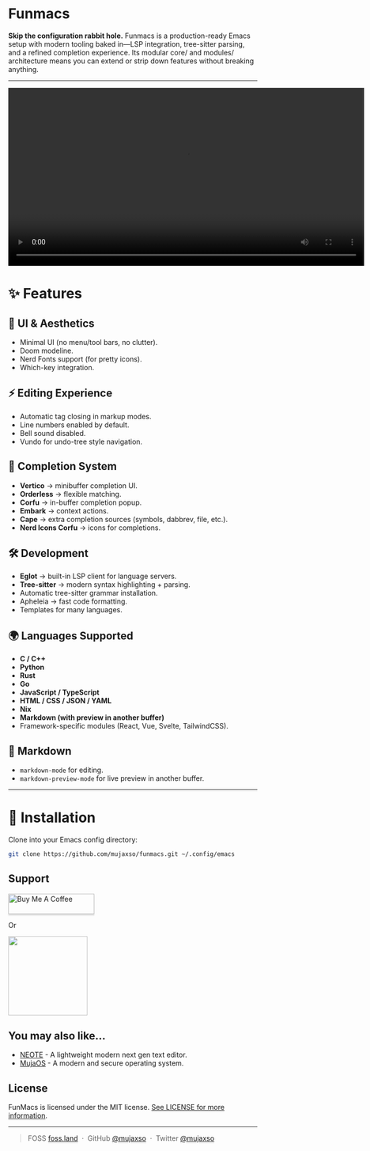 # Funmacs

**Skip the configuration rabbit hole.** Funmacs is a production-ready Emacs setup with modern tooling baked in—LSP integration, tree-sitter parsing, and a refined completion experience. Its modular core/ and modules/ architecture means you can extend or strip down features without breaking anything.


---

<video src="https://github.com/user-attachments/assets/6aba4bbf-591a-4198-8597-613cb3c01877" controls width="720"></video>

# ✨ Features

## 🎨 UI & Aesthetics
- Minimal UI (no menu/tool bars, no clutter).
- Doom modeline.
- Nerd Fonts support (for pretty icons).
- Which-key integration.

## ⚡ Editing Experience
- Automatic tag closing in markup modes.
- Line numbers enabled by default.
- Bell sound disabled.
- Vundo for undo-tree style navigation.

## 🧩 Completion System
- **Vertico** → minibuffer completion UI.
- **Orderless** → flexible matching.
- **Corfu** → in-buffer completion popup.
- **Embark** → context actions.
- **Cape** → extra completion sources (symbols, dabbrev, file, etc.).
- **Nerd Icons Corfu** → icons for completions.

## 🛠 Development
- **Eglot** → built-in LSP client for language servers.
- **Tree-sitter** → modern syntax highlighting + parsing.
- Automatic tree-sitter grammar installation.
- Apheleia → fast code formatting.
- Templates for many languages.

## 🌍 Languages Supported
- **C / C++**
- **Python**
- **Rust**
- **Go**
- **JavaScript / TypeScript**
- **HTML / CSS / JSON / YAML**
- **Nix**
- **Markdown (with preview in another buffer)**
- Framework-specific modules (React, Vue, Svelte, TailwindCSS).

## 📝 Markdown
- `markdown-mode` for editing.
- `markdown-preview-mode` for live preview in another buffer.

---

# 🚀 Installation

Clone into your Emacs config directory:
```bash
git clone https://github.com/mujaxso/funmacs.git ~/.config/emacs
```

## Support

<a href="https://www.buymeacoffee.com/mujaxso" target="_blank"><img src="https://www.buymeacoffee.com/assets/img/custom_images/purple_img.png" alt="Buy Me A Coffee" style="height: 41px !important;width: 174px !important;box-shadow: 0px 3px 2px 0px rgba(190, 190, 190, 0.5) !important;-webkit-box-shadow: 0px 3px 2px 0px rgba(190, 190, 190, 0.5) !important;" ></a>

<p>Or</p> 

<a href="https://www.patreon.com/mujaxso">
	<img src="https://c5.patreon.com/external/logo/become_a_patron_button@2x.png" width="160">
</a>

## You may also like...

- [NEOTE](https://github.com/mujaxso/neote) - A lightweight modern next gen text editor. 
- [MujaOS](https://github.com/mujaxso/mujaos) - A modern and secure operating system.

## License

FunMacs is licensed under the MIT license. [See LICENSE for more information](https://github.com/mujaxso/funmacs/blob/master/LICENSE).

---

> FOSS [foss.land](https://www.foss.land) &nbsp;&middot;&nbsp;
> GitHub [@mujaxso](https://github.com/mujaxso) &nbsp;&middot;&nbsp;
> Twitter [@mujaxso](https://twitter.com/mujaxso)
